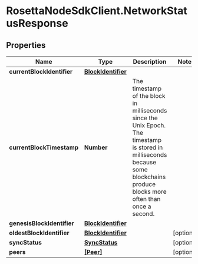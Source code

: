 # RosettaNodeSdkClient.NetworkStatusResponse

## Properties

Name | Type | Description | Notes
------------ | ------------- | ------------- | -------------
**currentBlockIdentifier** | [**BlockIdentifier**](BlockIdentifier.md) |  | 
**currentBlockTimestamp** | **Number** | The timestamp of the block in milliseconds since the Unix Epoch. The timestamp is stored in milliseconds because some blockchains produce blocks more often than once a second. | 
**genesisBlockIdentifier** | [**BlockIdentifier**](BlockIdentifier.md) |  | 
**oldestBlockIdentifier** | [**BlockIdentifier**](BlockIdentifier.md) |  | [optional] 
**syncStatus** | [**SyncStatus**](SyncStatus.md) |  | [optional] 
**peers** | [**[Peer]**](Peer.md) |  | [optional] 


